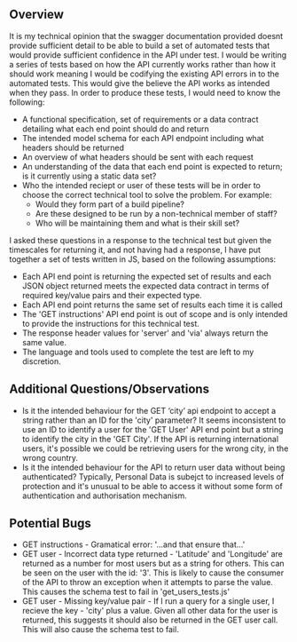 ## Overview

It is my technical opinion that the swagger documentation provided doesnt provide sufficient detail to be able to build a set of automated tests that would provide sufficient confidence in the API under test. I would be writing a series of tests based on how the API currently works rather than how it should work meaning I would be codifying the existing API errors in to the automated tests. This would give the believe the API works as intended when they pass. In order to produce these tests, I would need to know the following:

 - A functional specification, set of requirements or a data contract detailing what each end point should do and return
 - The intended model schema for each API endpoint including what headers should be returned
 - An overview of what headers should be sent with each request
 - An understanding of the data that each end point is expected to return; is it currently using a static data set?
 - Who the intended reciept or user of these tests will be in order to choose the correct technical tool to solve the problem. For example:
    - Would they form part of a build pipeline?
    - Are these designed to be run by a non-technical member of staff?
    - Who will be maintaining them and what is their skill set?

I asked these questions in a response to the technical test but given the timescales for returning it, and not having had a response, I have put together a set of tests written in JS, based on the following assumptions:

- Each API end point is returning the expected set of results and each JSON object returned meets the expected data contract in terms of required key/value pairs and their expected type.
- Each API end point returns the same set of results each time it is called
- The 'GET instructions' API end point is out of scope and is only intended to provide the instructions for this technical test. 
- The response header values for 'server' and 'via' always return the same value.
- The language and tools used to complete the test are left to my discretion.

## Additional Questions/Observations


- Is it the intended behaviour for the GET ‘city’ api endpoint to accept a string rather than an ID for the 'city' parameter? It seems inconsistent to use an ID to identify a user for the 'GET User' API end point but a string to identify the city in the 'GET City'. If the API is returning international users, it's possible we could be retrieving users for the wrong city, in the wrong country.
- Is it the intended behaviour for the API to return user data without being authenticated? Typically, Personal Data is subejct to increased levels of protection and it's unusual to be able to access it without some form of authentication and authorisation mechanism. 


## Potential Bugs

- GET instructions - Gramatical error: '...and that ensure that...'
- GET user - Incorrect data type returned - 'Latitude' and 'Longitude' are returned as a number for most users but as a string for others. This can be seen on the user with the id: '3'. This is likely to cause the consumer of the API to throw an exception when it attempts to parse the value. This causes the schema test to fail in  'get_users_tests.js'
- GET user - Missing key/value pair - If I run a query for a single user, I recieve the key - 'city' plus a value. Given all other data for the user is returned, this suggests it should also be returned in the GET user call. This will also cause the schema test to fail.
